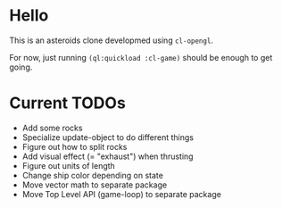 # Hello #
  
This is an asteroids clone developmed using `cl-opengl`.

For now, just running `(ql:quickload :cl-game)` should be enough to get going.

# Current TODOs #

+ Add some rocks
+ Specialize update-object to do different things
+ Figure out how to split rocks
+ Add visual effect (= "exhaust") when thrusting
+ Figure out units of length
+ Change ship color depending on state
+ Move vector math to separate package
+ Move Top Level API (game-loop) to separate package
